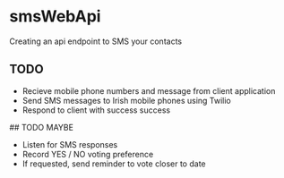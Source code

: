 # smsWebApi
Creating an api endpoint to SMS your contacts

## TODO
 - Recieve mobile phone numbers and message from client application
 - Send SMS messages to Irish mobile phones using Twilio
 - Respond to client with success success

## TODO MAYBE
 - Listen for SMS responses 
 - Record YES / NO voting preference
 - If requested, send reminder to vote closer to date
